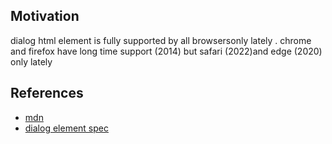 <h2>Motivation</h2>
dialog html element is fully supported by all browsersonly lately . chrome and firefox have long time support (2014) but safari (2022)and edge (2020) only lately 


<h2>References</h2>
<ul>
<li><a href='https://developer.mozilla.org/en-US/docs/Web/HTML/Element/dialog'>mdn</a></li>
<li><a href='https://html.spec.whatwg.org/multipage/interactive-elements.html#the-dialog-element'>dialog element spec</a></li>
</ul>
